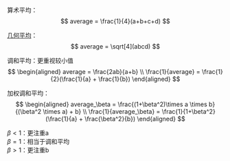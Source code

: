 算术平均：  
$$
average = \frac{1}{4}(a+b+c+d)
$$

[几何平均](https://baike.baidu.com/item/%E5%87%A0%E4%BD%95%E5%B9%B3%E5%9D%87%E6%95%B0/5557084?fr=aladdin)：  
$$
average = \sqrt[4](abcd)
$$

调和平均：更重视较小值  
$$
\begin{aligned}
average = \frac{2ab}{a+b}   \\
\frac{1}{average} = \frac{1}{2}(\frac{1}{a} + \frac{1}{b})
\end{aligned}
$$

加权调和平均：  
$$
\begin{aligned}
average_\beta = \frac{(1+\beta^2)\times a \times b}{(\beta^2 \times a) + b}   \\
\frac{1}{average_\beta} = \frac{1}{1+\beta^2}(\frac{1}{a} + \frac{\beta^2}{b})
\end{aligned}
$$

$\beta < 1$：更注重a  
$\beta = 1$：相当于调和平均  
$\beta > 1$：更注重b  